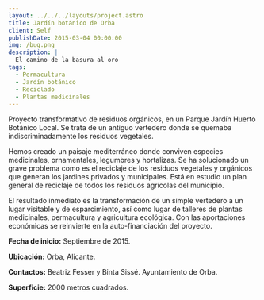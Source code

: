 ```yaml
---
layout: ../../../layouts/project.astro
title: Jardín botánico de Orba
client: Self
publishDate: 2015-03-04 00:00:00
img: /bug.png
description: |
  El camino de la basura al oro
tags:
  - Permacultura
  - Jardín botánico
  - Reciclado
  - Plantas medicinales
---
```


Proyecto transformativo de residuos orgánicos, en un Parque Jardín Huerto Botánico Local.
Se trata de un antiguo vertedero donde se quemaba indiscriminadamente los residuos vegetales.

Hemos creado un paisaje mediterráneo donde conviven especies medicinales, ornamentales, legumbres y hortalizas. Se ha solucionado un grave problema como es el reciclaje de los residuos vegetales y orgánicos que generan los jardines privados y municipales. Está en estudio un plan general de reciclaje de todos los residuos agrícolas del municipio.

El resultado inmediato es la transformación de un simple vertedero a un lugar visitable y de esparcimiento, así como lugar de talleres de plantas medicinales, permacultura y agricultura ecológica. Con las aportaciones económicas se reinvierte en la auto-financiación del proyecto.
<br/>

**Fecha de inicio:** Septiembre de 2015.

**Ubicación:** Orba, Alicante.

**Contactos:** Beatriz Fesser y Binta Sissé. Ayuntamiento de Orba.

**Superficie:** 2000 metros cuadrados.
